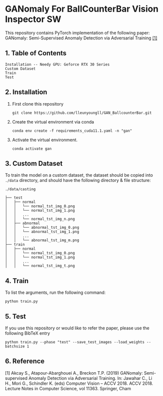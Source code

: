 # GANomaly For BallCounterBar Vision Inspector SW

This repository contains PyTorch implementation of the following paper: GANomaly: Semi-Supervised Anomaly Detection via Adversarial Training [[1]](#reference)

##  1. Table of Contents
 ```
 Installation -- Needy GPU: Geforce RTX 30 Series
 Custom Dataset
 Train
 Test
 ```
    

## 2. Installation
1. First clone this repository
   ```
   git clone https://github.com/lleunyoungll/GAN_BallcounterBar.git
   ```
2. Create the virtual environment via conda
    ```
    conda env create -f requirements_cuda11.1.yaml -n "gan" 
    ```
3. Activate the virtual environment.
    ```
    conda activate gan
    ```


## 3. Custom Dataset
To train the model on a custom dataset, the dataset should be copied into `./data` directory, and should have the following directory & file structure:

```
./data/casting 

├── test
│   ├── normal
│   │   └── normal_tst_img_0.png
│   │   └── normal_tst_img_1.png
│   │   ...
│   │   └── normal_tst_img_n.png
│   ├── abnormal
│   │   └── abnormal_tst_img_0.png
│   │   └── abnormal_tst_img_1.png
│   │   ...
│   │   └── abnormal_tst_img_m.png
├── train
│   ├── normal
│   │   └── normal_tst_img_0.png
│   │   └── normal_tst_img_1.png
│   │   ...
│   │   └── normal_tst_img_t.png

```

## 4. Train
To list the arguments, run the following command:
```
python train.py
```



## 5. Test
If you use this repository or would like to refer the paper, please use the following BibTeX entry
```
python train.py --phase "test" --save_test_images --load_weights --batchsize 1
```

## 6. Reference
[1]  Akcay S., Atapour-Abarghouei A., Breckon T.P. (2019) GANomaly: Semi-supervised Anomaly Detection via Adversarial Training. In: Jawahar C., Li H., Mori G., Schindler K. (eds) Computer Vision – ACCV 2018. ACCV 2018. Lecture Notes in Computer Science, vol 11363. Springer, Cham
